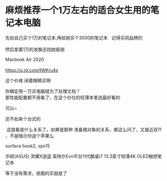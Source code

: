 # 麻烦推荐一个1万左右的适合女生用的笔记本电脑


先给自己买个1万的笔记本,再给她买个3000的笔记本&nbsp; &nbsp;记得买同品牌的&nbsp; &nbsp;<br />
<br />
然后拿着1万的发飘去找她报销

Macbook Air 2020<br />
<br />
https://u.jd.com/tWKru4s

这个价格 闭着眼睛买啊<img src="static/image/smiley/default/lol.gif" smilieid="12" border="0" alt="" /><img src="static/image/smiley/default/lol.gif" smilieid="12" border="0" alt="" /><img src="static/image/smiley/default/lol.gif" smilieid="12" border="0" alt="" />

你确定用一万买电脑就为了处理文档？<br />
那性能配置都不用看了，在这个价位的轻薄本里选最好看的

可以~

还不如来个台式的

<img src="static/image/smiley/default/lol.gif" smilieid="12" border="0" alt="" /> 这就看是什么关系了，如果是那种 准备搞对象的关系，都这么问了，又接近双11 ，不是暗示你送个苹果么

surface book2, xps15

华硕(ASUS) 灵耀X逍遥 英特尔Evo平台11代酷睿i7 13.3英寸轻薄4K OLED触控笔记本

等于没有需求，挑靓的买就是了
